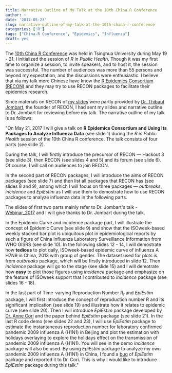 ```yaml
---
title: Narrative Outline of My Talk at the 10th China R Conference
author: ~
date: '2017-05-23'
slug: narrative-outline-of-my-talk-at-the-10th-china-r-conference
categories: ['R']
tags: ["China-R Conference", "Epidemics", "Influenza"]
draft: yes
---
```


The [10th China R Conference](http://china-r.org/bj2017/) was held in Tsinghua University during May 19 - 21. I initialized the session of *R in Public Health*. Though it was my first time to organize a session, to invite speakers, and to host it, the session was successful. The number of audiences was more than 55 persons and beyond my expectation, and the discussions were enthusiastic. I believe that via my talk more Chinese have know the [R Epidemics Consortium (RECON)](http://www.repidemicsconsortium.org/) and they may try to use RECON packages to facilitate their epidemics research.

Since materials on RECON of [my slides](https://github.com/caijun/talks/blob/master/china-r_2017/china-r_2017.pdf) were partly provided by [Dr. Thibaut Jombart](https://sites.google.com/site/thibautjombart/), the founder of RECON, I had sent my slides and narrative outline to Dr. Jombart for reviewing before my talk. The narrative outline of my talk is as follows:

"On May 21, 2017 I will give a talk on **R Epidemics Consortium and Using Its Packages to Analyze Influenza Data** (see slide 1) during the *R in Public Health* session of the 10th China R conference. The talk consists of four parts (see slide 2).

During the talk, I will firstly introduce the precursor of RECON — Hackout 3 (see slide 3), then RECON (see slides 4 and 5) and its forum (see slide 6). Of course, I will call on audiences to join RECON.

In the second part of RECON packages, I will introduce the aims of RECON packages (see slide 7) and then list all packages that RECON has (see slides 8 and 9), among which I will focus on three packages — *outbreaks*, *incidence* and *EpiEstim* as I will use them to demostrate how to use RECON packages to analyze influenza data in the following parts. 

The slides of first two parts mainly refer to Dr. Jombart's talk - [Webinar_2017](https://github.com/thibautjombart/talks/tree/master/Webinar_2017) and I will give thanks to Dr. Jombart during the talk.

In the Epidemic Curve and incidence package part, I will illustrate the concept of Epidemic Curve (see slide 9) and show that the ISOweek-based weekly stacked bar plot is ubiquitous plot in epidemiological reports by such a figure of China Influenza Laboratory Surveillance Information from WHO GISRS (see slide 10). In the following slides 12 - 14, I will demostrate how **tedious** to plot daily, ISOweek-based epidemic curve of influenza A H7N9 in China, 2013 with group of gender. The dataset used for plots is from *outbreaks* package, which will be firstly introduced in slide 12. Then *incidence* package will go to the stage (see slide 15) and I will demotrate how **easy** to plot those figures using *incidence* package and emphasize on the feature of ISOweek support that I contributed to *incidence* package (see slides 16 - 18).

In the last part of Time-varying Reproduction Number $R_t$ and *EpiEstim* package, I will first introduce the concept of reproduction number R and its significant implication (see slide 19) and illustrate how it relates to epidemic curve (see slide 20). Then I will introduce *EpiEstim* package developed by [Dr. Anne Cori](http://www.imperial.ac.uk/people/a.cori) and the paper behind *EpiEstim* package (see slide 21). In the last R code demo (see slides 22 and 23), I will use *EpiEstim* package to estimate the instantaneous reproduction number for laboratory confirmed pandemic 2009 influenza A (H1N1) in Beijing and plot the estimation with holidays overlaying to explore the holidays effect on the transmission of pandemic 2009 influenza A (H1N1). You will see in the demo *incidence* package will also be used. By using *EpiEstim* package to analyze my own pandemic 2009 influenza A (H1N1) in China, I found a [bug](https://github.com/annecori/EpiEstim/issues/4) of *EpiEstim* package and reported it to Dr. Cori. This is why I would like to introduce *EpiEstim* package during this talk."